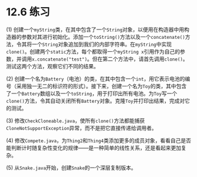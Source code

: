# 12.6 练习


(1) 创建一个`myString`类，在其中包含了一个`String`对象，以便用在构造器中用构造器的参数对其进行初始化。添加一个`toString()`方法以及一个`concatenate()`方法，令其将一个`String`对象追加到我们的内部字符串。在`myString`中实现`clone()`。创建两个`static`方法，每个都取得一个`myString x`引用作为自己的参数，并调用`x.concatenate("test")`。但在第二个方法中，请首先调用`clone()`。测试这两个方法，观察它们不同的结果。

(2) 创建一个名为`Battery`（电池）的类，在其中包含一个`int`，用它表示电池的编号（采用独一无二的标识符的形式）。接下来，创建一个名为`Toy`的类，其中包含了一个`Battery`数组以及一个`toString`，用于打印出所有电池。为`Toy`写一个`clone()`方法，令其自动关闭所有`Battery`对象。克隆`Toy`并打印出结果，完成对它的测试。

(3) 修改`CheckCloneable.java`，使所有`clone()`方法都能捕获`CloneNotSupportException`异常，而不是把它直接传递给调用者。

(4) 修改`Compete.java`，为`Thing2`和`Thing4`类添加更多的成员对象，看看自己是否能判断计时随复杂性变化的规律——是一种简单的线性关系，还是看起来更加复杂。

(5) 从`Snake.java`开始，创建`Snake`的一个深层复制版本。
